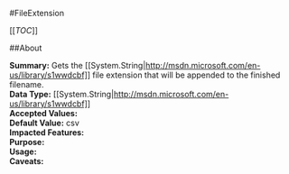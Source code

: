 #FileExtension

[[_TOC_]]

##About

**Summary:** Gets the [[System.String|http://msdn.microsoft.com/en-us/library/s1wwdcbf]] file extension that will be appended to the finished filename.  
**Data Type:** [[System.String|http://msdn.microsoft.com/en-us/library/s1wwdcbf]]  
**Accepted Values:**   
**Default Value:** csv  
**Impacted Features:**   
**Purpose:**   
**Usage:**   
**Caveats:**   


